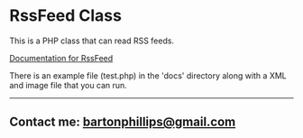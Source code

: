 # RssFeed Class

This is a PHP class that can read RSS feeds. 

[Documentation for RssFeed](https://bartonlp.github.io/rssfeed)

There is an example file (test.php) in the 'docs' directory along with a XML and image file that you can run.

---

## Contact me: [bartonphillips@gmail.com](mailto://bartonphillips@gmail.com)

